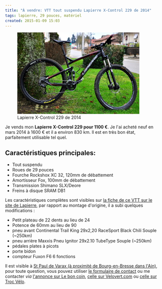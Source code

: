 ```yaml
---
title: "À vendre: VTT tout suspendu Lapierre X-Control 229 de 2014"
tags: lapierre, 29 pouces, matériel
created: 2015-01-09 15:03
---
```


<figure class="img-left with-caption">
    <a href="/assets/img/lapierre-x-control-229-2014.jpg"><img src="/assets/img/lapierre-x-control-229-2014_400.jpg"
        alt="Lapierre X-Control 229"></a>
    <figcaption>Lapierre X-Control 229 de 2014</figcaption>
</figure>

Je vends mon **Lapierre X-Control 229 pour 1100&nbsp;€**. Je l'ai acheté neuf en
mars 2014 à 1600&nbsp;€ et il a environ 830&nbsp;km. Il est en très bon état,
parfaitement utilisable tel quel.

## Caractéristiques principales:

* Tout suspendu
* Roues de 29 pouces
* Fourche Rockshox XC 32, 120mm de débattement
* Amortisseur Fox, 100mm de débattement
* Transmission Shimano SLX/Deore
* Freins à disque SRAM DB1

Les caractéristiques complètes sont visibles sur [la fiche de ce VTT sur le site
de
Lapierre](http://2014.cycles-lapierre.fr/vtt-cross-country-x-control/x-control-229),
par rapport au montage d'origine, il a subi quelques modifications&nbsp;:

* Petit plateau de 22 dents au lieu de 24
* Potence de 60mm au lieu de 90
* pneu avant Continental Trail King 29x2,20 RaceSport Black Chili Souple (~250km)
* pneu arrière Maxxis Pneu Ignitor 29x2.10 TubeType Souple (~250km)
* pédales plates à picots
* porte bidon
* compteur Fuxon F6 6 fonctions

Il est visible à [St Paul de Varax (à proximité de Bourg-en-Bresse dans l'Ain)](https://goo.gl/maps/Tw8WH), pour toute question, vous pouvez utiliser [le
formulaire de contact](/contact/) ou me contacter *via* [l'annonce sur Le bon
coin](http://www.leboncoin.fr/velos/755240826.htm), [celle sur
Velovert.com](http://www.velovert.com/annonce/419598/velo-complet-lapierre-x-control-229-7c7c27c7c)
ou [celle sur Troc
Vélo](http://www.troc-velo.com/velo-vtt-cross-country-lapierre-x-control-229-1-1-1282075.htm).
